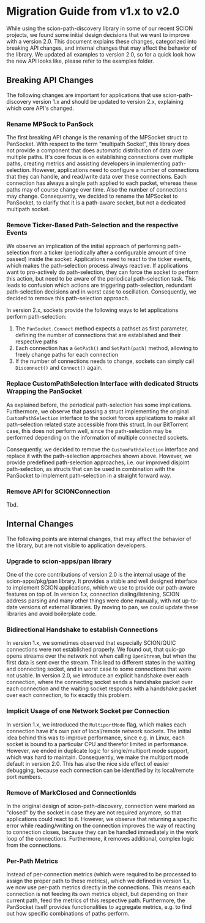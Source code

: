 # Migration Guide from v1.x to v2.0
While using the scion-path-discovery library in some of our recent SCION projects, we found some initial design decisions that we want to improve with a version 2.0. This document explains these changes, categorized into breaking API changes, and internal changes that may affect the behavior of the library. We updated all examples to version 2.0, so for a quick look how the new API looks like, please refer to the examples folder.

## Breaking API Changes
The following changes are important for applications that use scion-path-discovery version 1.x and should be updated to version 2.x, explaining which core API's changed.

### Rename MPSock to PanSock
The first breaking API change is the renaming of the MPSocket struct to PanSocket. With respect to the term "multipath Socket", this library does not provide a component that does automatic distribution of data over multiple paths. It's core focus is on establishing connections over multiple paths, creating metrics and assisting developers in implementing path-selection. However, applications need to configure a number of connections that they can handle, and read/write data over these connections. Each connection has always a single path applied to each packet, whereas these paths may of course change over time. Also the number of connections may change. Consequently, we decided to rename the MPSocket to PanSocket, to clarify that it is a path-aware socket, but not a dedicated multipath socket.

### Remove Ticker-Based Path-Selection and the respective Events
We observe an implication of the initial approach of performing path-selection from a ticker (periodically after a configurable amount of time passed) inside the socket: Applications need to react to the ticker events, which makes the path-selection process always reactive. If applications want to pro-actively do path-selection, they can force the socket to perform this action, but need to be aware of the periodical path-selection task. This leads to confusion which actions are triggering path-selection, redundant path-selection decisions and  in worst case to oscillation. Consequently, we decided to remove this path-selection approach. 

In version 2.x, sockets provide the following ways to let applications perform path-selection:
1) The `PanSocket.Connect` method expects a pathset as first parameter, defining the number of connections that are established and their respective paths
2) Each connection has a `GetPath()` and `SetPath(path)` method, allowing to freely change paths for each connection
3) If the number of connections needs to change, sockets can simply call `Disconnect()` and `Connect()` again.

### Replace CustomPathSelection Interface with dedicated Structs Wrapping the PanSocket
As explained before, the periodical path-selection has some implications. Furthermore, we observe that passing a struct implementing the original `CustomPathSelection` interface to the socket forces applications to make all path-selection related state accessible from this struct. In our BitTorrent case, this does not perform well, since the path-selection may be performed depending on the information of multiple connected sockets.

Consequently, we decided to remove the `CustomPathSelection` interface and replace it with the path-selection approaches shown above. However, we provide predefined path-selection approaches, i.e. our improved disjoint path-selection, as structs that can be used in combination with the PanSocket to implement path-selection in a straight forward way.

### Remove API for SCIONConnection
Tbd.

## Internal Changes
The following points are internal changes, that may affect the behavior of the library, but are not visible to application developers.

### Upgrade to scion-apps/pan library
One of the core contributions of version 2.0 is the internal usage of the scion-apps/pkg/pan library. It provides a stable and well designed interface to implement SCION applications, which we use to provide our path-aware features on top of. In version 1.x, connection dialing/listening, SCION address parsing and many other things were done manually, with not up-to-date versions of external libraries. By moving to pan, we could update these libraries and avoid boilerplate code.

### Bidirectional Handshake to establish Connections
In version 1.x, we sometimes observed that especially SCION/QUIC connections were not established properly. We found out, that quic-go opens streams over the network not when calling `OpenStream`, but when the first data is sent over the stream. This lead to different states in the waiting and connecting socket, and in worst case to some connections that were not usable. In version 2.0, we introduce an explicit handshake over each connection, where the connecting socket sends a handshake packet over each connection and the waiting socket responds with a handshake packet over each connection, to fix exactly this problem.

### Implicit Usage of one Network Socket per Connection
In version 1.x, we introduced the `MultiportMode` flag, which makes each connection have it's own pair of local/remote network sockets. The initial idea behind this was to improve performance, since e.g. in Linux, each socket is bound to a particular CPU and therefor limited in performance. However, we ended in duplicate logic for single/multiport mode support, which was hard to maintain. Consequently, we make the multiport mode default in version 2.0. This has also the nice side effect of easier debugging, because each connection can be identified by its local/remote port numbers.

### Remove of MarkClosed and ConnectionIds
In the original design of scion-path-discovery, connection were marked as "closed" by the socket in case they are not required anymore, so that applications could react to it. However, we observe that returning a specific error while reading/writing on the connection improves the way of reacting to connection closes, because they can be handled immediately in the work loop of the connections. Furthermore, it removes additional, complex logic from the connections.

### Per-Path Metrics 
Instead of per-connection metrics (which were required to be processed to assign the proper path to these metrics), which we defined in version 1.x, we now use per-path metrics directly in the connections. This means each connection is not feeding its own metrics object, but depending on their current path, feed the metrics of this respective path. Furthermore, the PanSocket itself provides functionalities to aggregate metrics, e.g. to find out how specific combinations of paths perform.